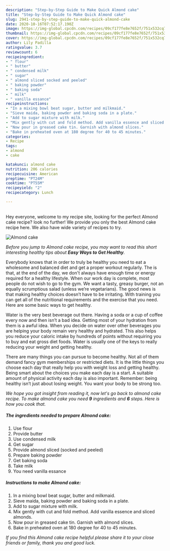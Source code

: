 ```yaml
---
description: "Step-by-Step Guide to Make Quick Almond cake"
title: "Step-by-Step Guide to Make Quick Almond cake"
slug: 2941-step-by-step-guide-to-make-quick-almond-cake
date: 2020-10-16T07:52:17.190Z
image: https://img-global.cpcdn.com/recipes/09cf177fe8e7652f/751x532cq70/almond-cake-recipe-main-photo.jpg
thumbnail: https://img-global.cpcdn.com/recipes/09cf177fe8e7652f/751x532cq70/almond-cake-recipe-main-photo.jpg
cover: https://img-global.cpcdn.com/recipes/09cf177fe8e7652f/751x532cq70/almond-cake-recipe-main-photo.jpg
author: Lily Padilla
ratingvalue: 3.7
reviewcount: 6
recipeingredient:
- " flour"
- " butter"
- " condensed milk"
- " sugar"
- " almond sliced socked and peeled"
- " baking powder"
- " baking soda"
- " milk"
- " vanilla essance"
recipeinstructions:
- "In a mixing bowl beat sugar, butter and milkmaid."
- "Sieve maida, baking powder and baking soda in a plate."
- "Add to sugar mixture with milk."
- "Mix gently with cut and fold method. Add vanilla essence and sliced almonds."
- "Now pour in greased cake tin. Garnish with almond slices."
- "Bake in preheated oven at 180 degree for 40 to 45 minutes."
categories:
- Recipe
tags:
- almond
- cake

katakunci: almond cake 
nutrition: 206 calories
recipecuisine: American
preptime: "PT24M"
cooktime: "PT55M"
recipeyield: "2"
recipecategory: Lunch

---
```

<br>
Hey everyone, welcome to my recipe site, looking for the perfect Almond cake recipe? look no further! We provide you only the best Almond cake recipe here. We also have wide variety of recipes to try.
<br>


![Almond cake](https://img-global.cpcdn.com/recipes/09cf177fe8e7652f/751x532cq70/almond-cake-recipe-main-photo.jpg)

<i>Before you jump to Almond cake recipe, you may want to read this short interesting healthy tips about <strong>Easy Ways to Get Healthy</strong>.</i>

Everybody knows that in order to truly be healthy you need to eat a wholesome and balanced diet and get a proper workout regularly. The  is that, at the end of the day, we don't always have enough time or energy required for a healthy lifestyle. When our work day is complete, most people do not wish to go to the gym. We want a tasty, greasy burger, not an equally scrumptious salad (unless we’re vegetarians). The good news is that making healthy choices doesn’t have to be irritating. With training you can get all of the nutritional requirements and the exercise that you need. Here are some basic ways to get healthy.

Water is the very best beverage out there. Having a soda or a cup of coffee every now and then isn’t a bad idea. Getting most of your hydration from them is a awful idea. When you decide on water over other beverages you are helping your body remain very healthy and hydrated. This also helps you reduce your caloric intake by hundreds of points without requiring you to buy and eat gross diet foods. Water is usually one of the keys to really reducing your weight and getting healthy.

There are many things you can pursue to become healthy. Not all of them demand fancy gym memberships or restricted diets. It is the little things you choose each day that really help you with weight loss and getting healthy. Being smart about the choices you make each day is a start. A suitable amount of physical activity each day is also important. Remember: being healthy isn’t just about losing weight. You want your body to be strong too. 


<i>We hope you got insight from reading it, now let's go back to almond cake recipe. To make almond cake you need <strong>9</strong> ingredients and <strong>6</strong> steps. Here is how you cook that.
</i>

##### The ingredients needed to prepare Almond cake:

1. Use  flour
1. Provide  butter
1. Use  condensed milk
1. Get  sugar
1. Provide  almond sliced (socked and peeled)
1. Prepare  baking powder
1. Get  baking soda
1. Take  milk
1. You need  vanilla essance


##### Instructions to make Almond cake:

1. In a mixing bowl beat sugar, butter and milkmaid.
1. Sieve maida, baking powder and baking soda in a plate.
1. Add to sugar mixture with milk.
1. Mix gently with cut and fold method. Add vanilla essence and sliced almonds.
1. Now pour in greased cake tin. Garnish with almond slices.
1. Bake in preheated oven at 180 degree for 40 to 45 minutes.


<i>If you find this Almond cake recipe helpful please share it to your close friends or family, thank you and good luck.</i>
